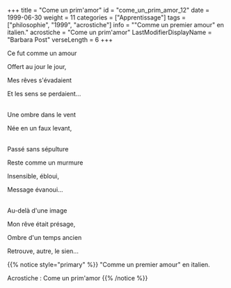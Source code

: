 +++
title = "Come un prim'amor"
id = "come_un_prim_amor_12"
date = 1999-06-30
weight = 11
categories = ["Apprentissage"]
tags = ["philosophie", "1999", "acrostiche"]
info = "\"Comme un premier amour\" en italien."
acrostiche = "Come un prim'amor"
LastModifierDisplayName = "Barbara Post"
verseLength = 6
+++

Ce fut comme un amour

Offert au jour le jour,

Mes rêves s'évadaient

Et les sens se perdaient...

 \
Une ombre dans le vent

Née en un faux levant,

 \
Passé sans sépulture

Reste comme un murmure

Insensible, ébloui,

Message évanoui...

 \
Au-delà d'une image

Mon rêve était présage,

Ombre d'un temps ancien

Retrouve, autre, le sien...

{{% notice style="primary" %}}
\"Comme un premier amour\" en italien.

Acrostiche : Come un prim'amor
{{% /notice %}}
